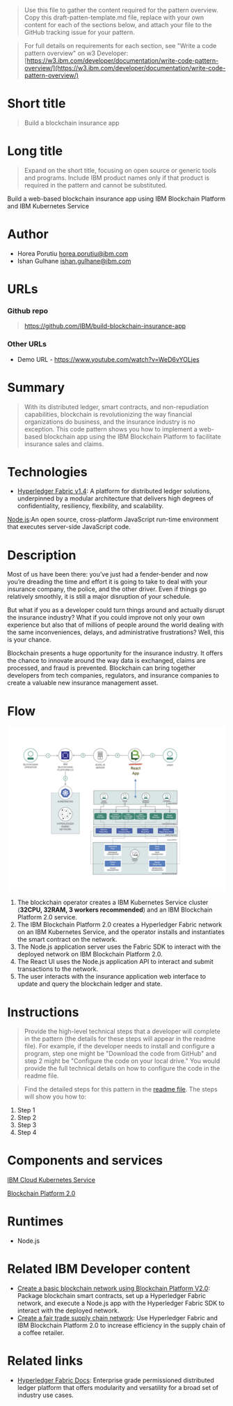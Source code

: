 > Use this file to gather the content required for the pattern overview. Copy this draft-patten-template.md file, replace with your own content for each of the sections below, and attach your file to the GitHub tracking issue for your pattern.

> For full details on requirements for each section, see "Write a code pattern overview" on w3 Developer: [https://w3.ibm.com/developer/documentation/write-code-pattern-overview/](https://w3.ibm.com/developer/documentation/write-code-pattern-overview/)

# Short title

> Build a blockchain insurance app

# Long title

> Expand on the short title, focusing on open source or generic tools and programs. Include IBM product names only if that product is required in the pattern and cannot be substituted.

Build a web-based blockchain insurance app using IBM Blockchain Platform and IBM Kubernetes Service 

# Author

* Horea Porutiu <horea.porutiu@ibm.com>
* Ishan Gulhane <ishan.gulhane@ibm.com>

# URLs

### Github repo

> https://github.com/IBM/build-blockchain-insurance-app

### Other URLs

* Demo URL - https://www.youtube.com/watch?v=WeD6vYOLjes

# Summary

> With its distributed ledger, smart contracts, and non-repudiation capabilities, blockchain is revolutionizing the way financial organizations do business, and the insurance industry is no exception. This code pattern shows you how to implement a web-based blockchain app using the IBM Blockchain Platform to facilitate insurance sales and claims.

# Technologies

* [Hyperledger Fabric v1.4](https://hyperledger-fabric.readthedocs.io/en/release-1.4/): A platform for distributed ledger solutions, underpinned by a modular architecture that delivers high degrees of confidentiality, resiliency, flexibility, and scalability.

[Node.js](https://nodejs.org/en/):An open source, cross-platform JavaScript run-time environment that executes server-side JavaScript code.

# Description

Most of us have been there: you’ve just had a fender-bender and now you’re dreading the time and effort it is going to take to deal with your insurance company, the police, and the other driver. Even if things go relatively smoothly, it is still a major disruption of your schedule.

But what if you as a developer could turn things around and actually disrupt the insurance industry? What if you could improve not only your own experience but also that of millions of people around the world dealing with the same inconveniences, delays, and administrative frustrations? Well, this is your chance.

Blockchain presents a huge opportunity for the insurance industry. It offers the chance to innovate around the way data is exchanged, claims are processed, and fraud is prevented. Blockchain can bring together developers from tech companies, regulators, and insurance companies to create a valuable new insurance management asset.

# Flow

![Workflow](images/app-architecture2.0.png)

1. The blockchain operator creates a IBM Kubernetes Service cluster (<b>32CPU, 32RAM, 3 workers recommended</b>) and an IBM Blockchain 
Platform 2.0 service.
2. The IBM Blockchain Platform 2.0 creates a Hyperledger Fabric network on an IBM Kubernetes 
Service, and the operator installs and instantiates the smart contract on the network.
3. The Node.js application server uses the Fabric SDK to interact with the deployed network on IBM Blockchain Platform 2.0.
4. The React UI uses the Node.js application API to interact and submit transactions to the network.
5. The user interacts with the insurance application web interface to update and query the blockchain ledger and state.


# Instructions

> Provide the high-level technical steps that a developer will complete in the pattern (the details for these steps will appear in the readme file). For example, if the developer needs to install and configure a program, step one might be "Download the code from GitHub" and step 2 might be "Configure the code on your local drive." You would provide the full technical details on how to configure the code in the readme file.

> Find the detailed steps for this pattern in the [readme file](<URL for the README.md file in your GitHub repo>). The steps will show you how to:

1. Step 1
2. Step 2
3. Step 3
4. Step 4

# Components and services

[IBM Cloud Kubernetes Service](https://cloud.ibm.com/catalog/infrastructure/containers-kubernetes)

[Blockchain Platform 2.0](https://cloud.ibm.com/catalog/services/blockchain-platform-20)


# Runtimes

* Node.js

# Related IBM Developer content
* [Create a basic blockchain network using Blockchain Platform V2.0](https://developer.ibm.com/patterns/build-a-blockchain-network/): Package blockchain smart contracts, set up a Hyperledger Fabric network, and execute a Node.js app with the Hyperledger Fabric SDK to interact with the deployed network.
* [Create a fair trade supply chain network](https://developer.ibm.com/patterns/coffee-supply-chain-network-hyperledger-fabric-blockchain-2/): Use Hyperledger Fabric and IBM Blockchain Platform 2.0 to increase efficiency in the supply chain of a coffee retailer.

# Related links
* [Hyperledger Fabric Docs](https://hyperledger-fabric.readthedocs.io/en/release-1.4/): Enterprise grade permissioned distributed ledger platform that offers modularity and versatility for a broad set of industry use cases.



